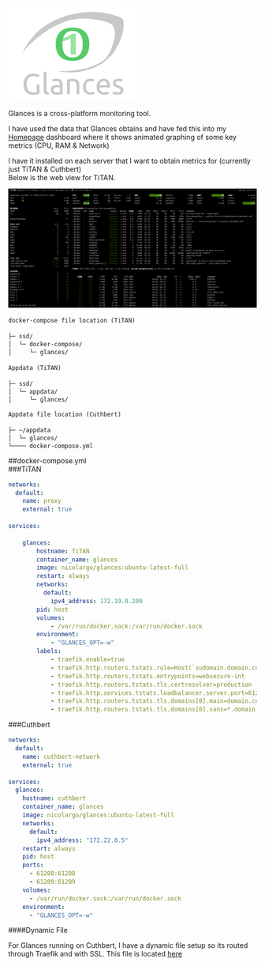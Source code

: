 
![](images/glances.png)

Glances is a cross-platform monitoring tool.  

I have used the data that Glances obtains and have fed this into my [Homepage](https://docs.xanderman.co.uk/homepage/) dashboard where it shows animated graphing of some key metrics (CPU, RAM & Network)  

I have it installed on each server that I want to obtain metrics for (currently just TiTAN & Cuthbert)  
Below is the web view for TiTAN.

![](<images/glances webview.png>)

```
docker-compose file location (TiTAN)

├─ ssd/
│  └─ docker-compose/
│     └─ glances/

Appdata (TiTAN)

├─ ssd/
│  └─ appdata/
│     └─ glances/
```

```
Appdata file location (Cuthbert)

├─ ~/appdata
│  └─ glances/
└──── docker-compose.yml
```

##docker-compose.yml  
###TiTAN

```yaml
networks:
  default:
    name: proxy
    external: true

services:

    glances:
        hostname: TiTAN
        container_name: glances
        image: nicolargo/glances:ubuntu-latest-full
        restart: always
        networks:
          default:
            ipv4_address: 172.19.0.200
        pid: host
        volumes:
            - /var/run/docker.sock:/var/run/docker.sock
        environment:
            - "GLANCES_OPT=-w"
        labels:
            - traefik.enable=true
            - traefik.http.routers.tstats.rule=Host(`sudomain.domain.co.uk`)
            - traefik.http.routers.tstats.entrypoints=websecure-int
            - traefik.http.routers.tstats.tls.certresolver=production
            - traefik.http.services.tstats.loadbalancer.server.port=61208
            - traefik.http.routers.tstats.tls.domains[0].main=domain.co.uk
            - traefik.http.routers.tstats.tls.domains[0].sans=*.domain.co.uk
```

###Cuthbert

```yaml
networks:
  default:
    name: cuthbert-network
    external: true

services:
  glances:
    hostname: cuthbert
    container_name: glances
    image: nicolargo/glances:ubuntu-latest-full
    networks:
      default:
        ipv4_address: "172.22.0.5"
    restart: always
    pid: host
    ports:
      - 61208:61208
      - 61209:61209
    volumes:
      - /var/run/docker.sock:/var/run/docker.sock
    environment:
      - "GLANCES_OPT=-w"
```
####Dynamic File

For Glances running on Cuthbert, I have a dynamic file setup so its routed through Traefik and with SSL.  This file is located [here](https://docs.xanderman.co.uk/dynamic/#glances-cuthbert)

